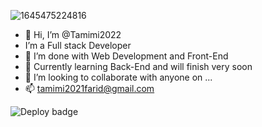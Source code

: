 ![1645475224816](https://user-images.githubusercontent.com/97972332/203011554-acf87fb6-33ef-464a-8035-cb66803855a7.jpeg)


- 👋 Hi, I’m @Tamimi2022
- I’m a Full stack Developer
- 🌱 I’m done with Web Development and Front-End
- 🌱 Currently learning Back-End and will finish very soon
- 💞️ I’m looking to collaborate with anyone on ...
- 📫 tamimi2021farid@gmail.com

<!---
Tamimi2022/Tamimi2022 is a ✨ special ✨ repository because its `README.md` (this file) appears on your GitHub profile.
You can click the Preview link to take a look at your changes.
--->

![Deploy badge](https://github.com/tamimi2022/cd-project2022/actions/workflows/run-tests_deploy.yml/badge.svg)
